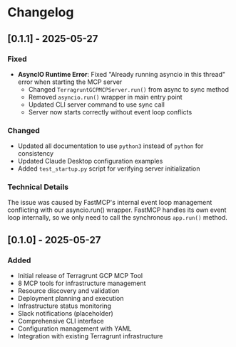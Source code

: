 # Changelog

## [0.1.1] - 2025-05-27

### Fixed
- **AsyncIO Runtime Error**: Fixed "Already running asyncio in this thread" error when starting the MCP server
  - Changed `TerragruntGCPMCPServer.run()` from async to sync method
  - Removed `asyncio.run()` wrapper in main entry point
  - Updated CLI server command to use sync call
  - Server now starts correctly without event loop conflicts

### Changed
- Updated all documentation to use `python3` instead of `python` for consistency
- Updated Claude Desktop configuration examples
- Added `test_startup.py` script for verifying server initialization

### Technical Details
The issue was caused by FastMCP's internal event loop management conflicting with our asyncio.run() wrapper. FastMCP handles its own event loop internally, so we only need to call the synchronous `app.run()` method.

## [0.1.0] - 2025-05-27

### Added
- Initial release of Terragrunt GCP MCP Tool
- 8 MCP tools for infrastructure management
- Resource discovery and validation
- Deployment planning and execution
- Infrastructure status monitoring
- Slack notifications (placeholder)
- Comprehensive CLI interface
- Configuration management with YAML
- Integration with existing Terragrunt infrastructure 